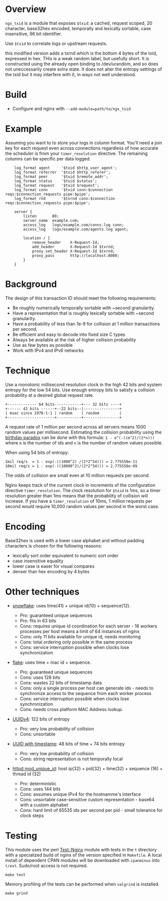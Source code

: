 Overview
========

`ngx_txid` is a module that exposes `$txid`: a cached, request scoped, 20
character, base32hex encoded, temporally and lexically sortable, case
insensitive, 96 bit identifier.

Use `$txid` to correlate logs or upstream requests.


this modified version adds a txrnd which is the bottom 4 bytes of the txid,
expressed in hex. THis is a weak random label, but usefully short. It is constructed
using the already open binding to /dev/urandom, and so does not uneccessarily create
extra state. It does not alter the entropy settings of the txid but it may interfere
with it, in ways not well understood.

Build
=====

  * Configure and nginx with `--add-module=path/to/ngx_txid`

Example
=======

Assuming you want to to store your logs in column format.  You'll need a join
key for each request even across connections regardless of how accurate the
scheduler is from your `timer_resolution` directive.  The remaining columns can
be specific per data logged.

```
    log_format agent     '$txid $http_user_agent';
    log_format referrer  '$txid $http_referer';
    log_format peer      '$txid $remote_addr';
    log_format status    '$txid $status';
    log_format request   '$txid $request';
    log_format conn      '$txid conn:$connection reqs:$connection_requests pipe:$pipe';
    log_format rnd       '$txrnd conn:$connection reqs:$connection_requests pipe:$pipe';

    server {
        listen       80;
        server_name  example.com;
        access_log   logs/example.com/conns.log conn;
        access_log   logs/example.com/agents.log agent;

        location / {
            remove_header    X-Request-Id;
            add_header       X-Request-Id $txrnd;
            proxy_set_header X-Request-Id $txrnd;
            proxy_pass       http://localhost:8080;
        }
    }
```

Background
==========

The design of this transaction ID should meet the following requirements:

  * Be roughly numerically temporally sortable with ~second granularity.
  * Have a representation that is roughly lexically sortable with ~second granularity.
  * Have a probability of less than 1e-9 for collision at 1 million transactions per second.
  * Be efficient and easy to decode into fixed size C types
  * Always be available at the risk of higher collision probability
  * Use as few bytes as possible
  * Work with IPv4 and IPv6 networks

Technique
=========

Use a monotonic millisecond resolution clock in the high 42 bits and system
entropy for the low 54 bits.  Use enough entropy bits to satisfy a collision
probability at a desired global request rate.

```
+------------- 64 bits------------+--- 32 bits ----+
+------ 42 bits ------+--22 bits--|----------------+
| msec since 1970-1-1 | random    | random         |
+---------------------+-----------+----------------+
```

A request rate of 1 million per second across all servers means 1000 random
values per millisecond.  Estimating the collision probability using the
[birthday paradox](http://en.wikipedia.org/wiki/Birthday_problem) can be done
with this formula: `1 - e^(-((m^2)/(2*n)))` where `m` is the number of ids and
`n` is the number of random values possible.

When using 54 bits of entropy:

```
1mil req/s  = 1 - exp(-((1000^2) /(2*2^54))) = 2.775558e-11
10mil req/s = 1 - exp(-((10000^2)/(2*2^54))) = 2.775558e-09
```

The odds of collision are small even at 10 million requests per second.

Nginx keeps track of the current clock in increments of the configuration
directive `timer_resolution`.  The clock resolution for `$txid` is 1ms, so a
timer resolution greater than 1ms means that the probability of collision will
increase.  If you have a `timer_resolution` of 10ms, 1 million requests per
second would require 10,000 random values per second in the worst case.

Encoding
========

Base32hex is used with a lower case alphabet and without padding characters is
chosen for the following reasons:

  * lexically sort order equivalent to numeric sort order
  * case insensitive equality
  * lower case is easer for visual compares
  * denser than hex encoding by 4 bytes


Other techniques
================

  * [snowflake](https://github.com/twitter/snowflake): uses time(41) + unique id(10) + sequence(12).
    * Pro: guaranteed unique sequences
    * Pro: fits in 63 bits
    * Cons: requires unique id coordination for each server - 16 workers processes per host means a limit of 64 instances of nginx
    * Cons: only 11 bits available for unique id, needs monitoring
    * Cons: total ordering only possible in the same process
    * Cons: service interruption possible when clocks lose synchronization

  * [flake](http://boundary.com/blog/2012/01/12/flake-a-decentralized-k-ordered-unique-id-generator-in-erlang/): uses time + mac id + sequence.
    * Pro: guaranteed unique sequences
    * Cons: uses 128 bits
    * Cons: wastes 22 bits of timestamp data
    * Cons: only a single process per host can generate ids - needs to synchronize access to the sequence from each worker process
    * Cons: service interruption possible when clocks lose synchronization
    * Cons: needs cross platform MAC Address lookup.

  * [UUIDv4](http://www.ietf.org/rfc/rfc4122.txt): 122 bits of entropy
    * Pro: very low probability of collision
    * Cons: unsortable

  * [UUID with timestamp](http://www.ietf.org/rfc/rfc4122.txt): 48 bits of time + 74 bits entropy
    * Pro: very low probability of collision
    * Cons: string representation is not temporally local

  * [httpd mod\_unique\_id](http://httpd.apache.org/docs/2.4/mod/mod_unique_id.html): host ip(32) + pid(32) + time(32) + sequence (16) + thread id (32)
    * Pro: deterministic
    * Cons: uses 144 bits
    * Cons: assumes unique IPv4 for the hostnamme's interface
    * Cons: unsortable case-sensitive custom representation - base64 with a custom alphabet
    * Cons: hard limit of 65535 ids per second per pid - small tolerance for clock steps

Testing
=======

This module uses the perl [Test::Nginx](https://github.com/agentzh/test-nginx)
module with tests in the `t` directory with a specialized build of nginx of the
version specified in `Makefile`.  A local install of dependent CPAN modules
will be downloaded with `cpanminus` into `t/ext`.  Sudo/root access is not
required.

```
make test
```

Memory profiling of the tests can be performed when `valgrind` is installed.

```
make grind
```
